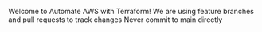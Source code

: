 Welcome to Automate AWS with Terraform! 
We are using feature branches and pull requests to track changes Never commit to main directly
